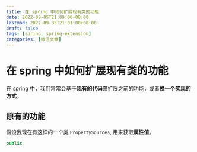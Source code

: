 ```yaml
---
title: 在 spring 中如何扩展现有类的功能
date: 2022-09-05T21:09:00+08:00
lastmod: 2022-09-05T21:01:00+08:00
draft: false
tags: [spring, spring-extension]
categories: [微信文章]
---
```


# 在 spring 中如何扩展现有类的功能

在 spring 中，我们常常会基于**现有的代码**来扩展之前的功能，或者**换一个实现的方式**。

## 原有的功能

假设我现在有这样的一个类 `PropertySources`, 用来获取**属性值**。

```java
public 
```